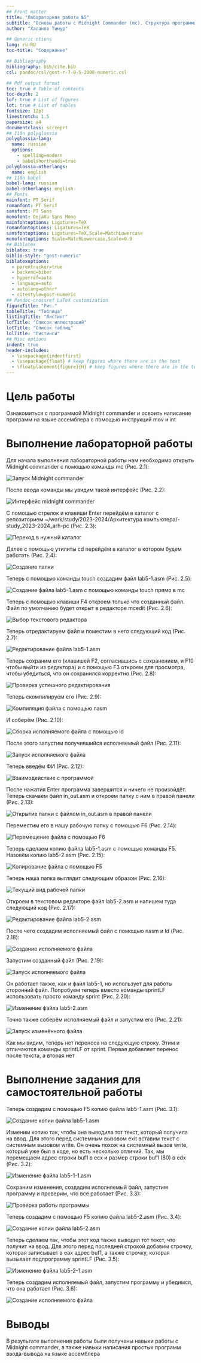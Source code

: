 ```yaml
---
## Front matter
title: "Лабораторная работа №5"
subtitle: "Основы работы с Midnight Commander (mc). Структура программы на языке ассемблера NASM. Системные вызовы в ОС GNU Linux"
author: "Хасанов Тимур"

## Generic otions
lang: ru-RU
toc-title: "Содержание"

## Bibliography
bibliography: bib/cite.bib
csl: pandoc/csl/gost-r-7-0-5-2008-numeric.csl

## Pdf output format
toc: true # Table of contents
toc-depth: 2
lof: true # List of figures
lot: true # List of tables
fontsize: 12pt
linestretch: 1.5
papersize: a4
documentclass: scrreprt
## I18n polyglossia
polyglossia-lang:
  name: russian
  options:
	- spelling=modern
	- babelshorthands=true
polyglossia-otherlangs:
  name: english
## I18n babel
babel-lang: russian
babel-otherlangs: english
## Fonts
mainfont: PT Serif
romanfont: PT Serif
sansfont: PT Sans
monofont: DejaVu Sans Mono
mainfontoptions: Ligatures=TeX
romanfontoptions: Ligatures=TeX
sansfontoptions: Ligatures=TeX,Scale=MatchLowercase
monofontoptions: Scale=MatchLowercase,Scale=0.9
## Biblatex
biblatex: true
biblio-style: "gost-numeric"
biblatexoptions:
  - parentracker=true
  - backend=biber
  - hyperref=auto
  - language=auto
  - autolang=other*
  - citestyle=gost-numeric
## Pandoc-crossref LaTeX customization
figureTitle: "Рис."
tableTitle: "Таблица"
listingTitle: "Листинг"
lofTitle: "Список иллюстраций"
lotTitle: "Список таблиц"
lolTitle: "Листинги"
## Misc options
indent: true
header-includes:
  - \usepackage{indentfirst}
  - \usepackage{float} # keep figures where there are in the text
  - \floatplacement{figure}{H} # keep figures where there are in the text
---
```


# Цель работы

Ознакомиться с программой Midnight commander и освоить написание программ на языке ассемблера с помощью инструкций mov и int

# Выполнение лабораторной работы

Для начала выполнения лабораторной работы нам необходимо открыть Midnight commander с помощью команды mc (Рис. 2.1):

![Запуск Midnight commander](https://github.com/tihasanov/-study_2023-2024_arh-pc/blob/master/labs/lab05/report/image/5.1.png?raw=true)

После ввода команды мы увидим такой интерфейс (Рис. 2.2):

![Интерфейс midnight commander](https://github.com/tihasanov/-study_2023-2024_arh-pc/blob/master/labs/lab05/report/image/5.2.png?raw=true)

С помощью стрелок и клавиши Enter перейдём в каталог с репозиторием ~/work/study/2023-2024/Архитектура компьютера/-study_2023-2024_arh-pc (Рис. 2.3):

![Переход в нужный каталог](https://github.com/tihasanov/-study_2023-2024_arh-pc/blob/master/labs/lab05/report/image/5.3.png?raw=true)

Далее с помощью утилиты cd перейдём в каталог в котором будем работать (Рис. 2.4):

![Создание папки](https://github.com/tihasanov/-study_2023-2024_arh-pc/blob/master/labs/lab05/report/image/5.4.png?raw=true)

Теперь с помощью команды touch создадим файл lab5-1.asm (Рис. 2.5):

![Создание файла lab5-1.asm с помощью команды touch прямо в mc](https://github.com/tihasanov/-study_2023-2024_arh-pc/blob/master/labs/lab05/report/image/5.5.png?raw=true)

Теперь с помощью клавиши F4 откроем только что созданный файл. Файл по умолчанию будет открыт в редакторе mcedit (Рис. 2.6):

![Выбор текстового редактора](https://github.com/tihasanov/-study_2023-2024_arh-pc/blob/master/labs/lab05/report/image/5.6.png?raw=true)

Теперь отредактируем файл и поместим в него следующий код (Рис. 2.7):

![Редактирование файла lab5-1.asm](https://github.com/tihasanov/-study_2023-2024_arh-pc/blob/master/labs/lab05/report/image/5.7.png?raw=true)

Теперь сохраним его (клавишей F2, согласившись с сохранением, и F10 чтобы выйти из редактора) и с помощью F3 откроем для просмотра, чтобы убедиться, что он сохранился корректно (Рис. 2.8):

![Проверка успешного редактирования](https://github.com/tihasanov/-study_2023-2024_arh-pc/blob/master/labs/lab05/report/image/5.8.png?raw=true)

Теперь скомпилируем его (Рис. 2.9):

![Компиляция файла с помощью nasm](https://github.com/tihasanov/-study_2023-2024_arh-pc/blob/master/labs/lab05/report/image/5.9.png?raw=true)

И соберём (Рис. 2.10):

![Сборка исполняемого файла с помощью ld](https://github.com/tihasanov/-study_2023-2024_arh-pc/blob/master/labs/lab05/report/image/5.10.png?raw=true)

После этого запустим получившийся исполняемый файл (Рис. 2.11):

![Запуск исполняемого файла](https://github.com/tihasanov/-study_2023-2024_arh-pc/blob/master/labs/lab05/report/image/5.11.png?raw=true)

Теперь введём ФИ (Рис. 2.12):

![Взаимодействие с программой](https://github.com/tihasanov/-study_2023-2024_arh-pc/blob/master/labs/lab05/report/image/5.12.png?raw=true)

После нажатия Enter программа завершится и ничего не произойдёт. Теперь скачаем файл in_out.asm и откроем папку с ним в правой панели (Рис. 2.13):

![Открытие папки с файлом in_out.asm в правой панели](https://github.com/tihasanov/-study_2023-2024_arh-pc/blob/master/labs/lab05/report/image/5.13.png?raw=true)

Переместим его в нашу рабочую папку с помощью F6 (Рис. 2.14):

![Перемещение файла c помощью F6](https://github.com/tihasanov/-study_2023-2024_arh-pc/blob/master/labs/lab05/report/image/5.14.png?raw=true)

Теперь сделаем копию файла lab5-1.asm с помощью команды F5. Назовём копию lab5-2.asm (Рис. 2.15):

![Копирование файла c помощью F5](https://github.com/tihasanov/-study_2023-2024_arh-pc/blob/master/labs/lab05/report/image/5.15.png?raw=true)

Теперь наша папка выглядит следующим образом (Рис. 2.16):

![Текущий вид рабочей папки](https://github.com/tihasanov/-study_2023-2024_arh-pc/blob/master/labs/lab05/report/image/5.16.png?raw=true)

Откроем в текстовом редакторе файл lab5-2.asm и напишем туда следующий код (Рис. 2.17):

![Редактирование файла lab5-2.asm](https://github.com/tihasanov/-study_2023-2024_arh-pc/blob/master/labs/lab05/report/image/5.17.png?raw=true)

После чего создадим исполняемый файл с помощью nasm и ld (Рис. 2.18):

![Создание исполняемого файла](https://github.com/tihasanov/-study_2023-2024_arh-pc/blob/master/labs/lab05/report/image/5.18.png?raw=true)

Запустим созданный файл (Рис. 2.19):

![Запуск исполняемого файла](https://github.com/tihasanov/-study_2023-2024_arh-pc/blob/master/labs/lab05/report/image/5.19.png?raw=true)

Он работает также, как и файл lab5-1, но использует для работы сторонний файл. Попробуем теперь вместо команды sprintLF использовать просто команду sprint (Рис. 2.20):

![Изменение файла lab5-2.asm](https://github.com/tihasanov/-study_2023-2024_arh-pc/blob/master/labs/lab05/report/image/5.20.png?raw=true)

Точно также соберём исполняемый файл и запустим его (Рис. 2.21):

![Запуск изменённого файла](https://github.com/tihasanov/-study_2023-2024_arh-pc/blob/master/labs/lab05/report/image/5.21.png?raw=true)

Как мы видим, теперь нет переноса на следующую строку. Этим и отличаются команды sprintLF от sprint. Первая добавляет перенос после текста, а вторая нет

# Выполнение задания для самостоятельной работы

Теперь создадим с помощью F5 копию файла lab5-1.asm (Рис. 3.1):

![Создание копии файла lab5-1.asm](https://github.com/tihasanov/-study_2023-2024_arh-pc/blob/master/labs/lab05/report/image/5.22.png?raw=true)

Изменим копию так, чтобы она выводила тот текст, который получила на ввод. Для этого перед системным вызовом exit вставим текст с системным вызовом write. Он очень похож на системный вызов write, который уже был в коде, но есть несколько отличий. Так, мы перемещаем адрес строки buf1 в ecx и размер строки buf1 (80) в edx (Рис. 3.2):

![Изменение файла lab5-1-1.asm](https://github.com/tihasanov/-study_2023-2024_arh-pc/blob/master/labs/lab05/report/image/5.23.png?raw=true)

Сохраним изменения, создадим исполняемый файл, запустим программу и проверим, что всё работает (Рис. 3.3):

![Проверка работы программы](https://github.com/tihasanov/-study_2023-2024_arh-pc/blob/master/labs/lab05/report/image/5.24.png?raw=true)

Теперь создадим с помощью F5 копию файла lab5-2.asm (Рис. 3.4):

![Создание копии файла lab5-2.asm](https://github.com/tihasanov/-study_2023-2024_arh-pc/blob/master/labs/lab05/report/image/5.25.png?raw=true)

Теперь сделаем так, чтобы этот код также выводил тот текст, что получит на ввод. Для этого перед последней строкой добавим строчку, которая записывает в eax адрес buf1, а также строчку, которая вызывает подпрограмму sprintLF (Рис. 3.5):

![Изменение файла lab5-2-1.asm](https://github.com/tihasanov/-study_2023-2024_arh-pc/blob/master/labs/lab05/report/image/5.26.png?raw=true)

Теперь создадим исполняемый файл, запустим программу и убедимся, что она работает (Рис. 3.6):

![Создание исполняемого файла](https://github.com/tihasanov/-study_2023-2024_arh-pc/blob/master/labs/lab05/report/image/5.27.png?raw=true)

# Выводы

В результате выполнения работы были получены навыки работы с Midnight commander, а также навыки написания простых программ ввода-вывода на языке ассемблера
